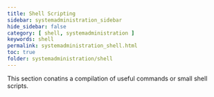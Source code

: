 ```yaml
---
title: Shell Scripting
sidebar: systemadministration_sidebar
hide_sidebar: false
category: [ shell, systemadministration ]
keywords: shell
permalink: systemadministration_shell.html
toc: true
folder: systemadministration/shell
---
```


This section conatins a compilation of useful commands or small shell scripts.
